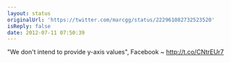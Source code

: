 ```yaml
---
layout: status
originalUrl: 'https://twitter.com/marcgg/status/222961082732523520'
isReply: false
date: 2012-07-11 07:50:39
---
```


"We don't intend to provide y-axis values", Facebook ~ http://t.co/CNtrEUr7
